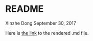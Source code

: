README
================
Xinzhe Dong
September 30, 2017

Here is [the link](https://github.com/hannahdxz/STAT545-hw-Dong-Xinzhe/blob/master/hw03/hw03_Rmarkdown.md) to the rendered .md file.
